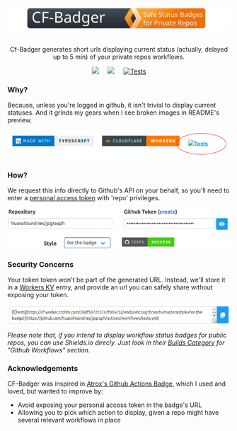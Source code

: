 <center>

&nbsp; &nbsp;&nbsp; &nbsp;&nbsp; &nbsp;![Logo](docs/images/cf-badger-extended-title-round-corners.svg)&nbsp; &nbsp;&nbsp; &nbsp;&nbsp; &nbsp;

Cf-Badger generates short urls displaying current status (actually, delayed up to 5 min) of your private repos workflows. 


![](https://img.shields.io/static/v1?label=Made%20With&message=TypeScript&color=f0f0f0&labelColor=3974c0&style=for-the-badge&logo=typescript&logoColor=white&messageColor=3974c0) &nbsp; &nbsp; ![](https://img.shields.io/badge/Cloudflare-Workers-orange?color=f38020&logo=cloudflare&logoColor=f38020&style=for-the-badge&labelColor=3e464e) &nbsp; &nbsp; [![Tests](http://192.168.0.18:8989/28df5672c57a7f056c32/endpoint.svg?branch=master&style=for-the-badge)](https://github.com/huasofoundries/jpgraph/actions/workflows/tests.yml)

</center>


### Why? 

Because, unless you're logged in github, it isn't trivial to display current statuses. And it grinds my gears when I see broken images in README's preview.

<center>

![](docs/images/broken2.png)

</center>

### How?

We request this info directly to Github's API on your behalf, so you'll need to enter a [personal access token](https://github.com/settings/tokens/new?scopes=repo&description=cf-badger.ctohm.com) with 'repo' privileges. 

<center>

![](docs/images/screenshot.png)

</center>


### Security Concerns

Your token token won't be part of the generated URL. Instead, we'll store it in a [Workers KV](https://www.cloudflare.com/products/workers-kv/) entry, and provide an url you can safely share without exposing your token.

<center>

![](docs/images/markdown.png)

</center>

*Please note that, if you intend to display workflow status badges for public repos, you can use Shields.io direcly. Just look in their [Builds Category](https://shields.io/category/build) for "Github Workflows" section.*

### Acknowledgements

CF-Badger was inspired in [Atrox's Github Actions Badge](https://actions-badge.atrox.dev/), which I used and loved, but wanted to improve by:

- Avoid exposing your personal access token in the badge's URL
- Allowing you to pick which action to display, given a repo might have several relevant workflows in place

